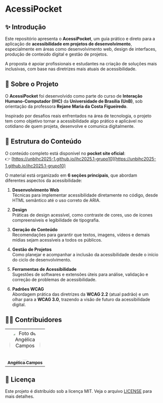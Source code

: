 # AcessiPocket

## ✨ Introdução

Este repositório apresenta o **AcessiPocket**, um guia prático e direto para a aplicação de **acessibilidade em projetos de desenvolvimento**, especialmente em áreas como desenvolvimento web, design de interfaces, produção de conteúdo digital e gestão de projetos. 

A proposta é apoiar profissionais e estudantes na criação de soluções mais inclusivas, com base nas diretrizes mais atuais de acessibilidade.

## 📌 Sobre o Projeto

O **AcessiPocket** foi desenvolvido como parte do curso de **Interação Humano-Computador (IHC)** da **Universidade de Brasília (UnB)**, sob orientação da professora **Rejane Maria da Costa Figueiredo**.

Inspirado por desafios reais enfrentados na área de tecnologia, o projeto tem como objetivo tornar a acessibilidade algo prático e aplicável no cotidiano de quem projeta, desenvolve e comunica digitalmente.

## 🧭 Estrutura do Conteúdo

O conteúdo completo está disponível no **pocket site oficial**:  
👉 [https://unbihc2025-1.github.io/ihc2025.1-grupo10](https://unbihc2025-1.github.io/ihc2025.1-grupo10)

O material está organizado em **6 seções principais**, que abordam diferentes aspectos da acessibilidade:

1. **Desenvolvimento Web**  
   Técnicas para implementar acessibilidade diretamente no código, desde HTML semântico até o uso correto de ARIA.

2. **Design**  
   Práticas de design acessível, como contraste de cores, uso de ícones compreensíveis e legibilidade de tipografia.

3. **Geração de Conteúdo**  
   Recomendações para garantir que textos, imagens, vídeos e demais mídias sejam acessíveis a todos os públicos.

4. **Gestão de Projetos**  
   Como planejar e acompanhar a inclusão da acessibilidade desde o início do ciclo de desenvolvimento.

5. **Ferramentas de Acessibilidade**  
   Sugestões de softwares e extensões úteis para análise, validação e correção de problemas de acessibilidade.

6. **Padrões WCAG**  
   Abordagem prática das diretrizes da **WCAG 2.2** (atual padrão) e um olhar para a **WCAG 3.0**, trazendo a visão de futuro da acessibilidade digital.

## 🙋‍♀️ Contribuidores

<table>
  <tr>
    <td align="center">
      <a href="https://github.com/angelicaccampos">
        <img src="https://github.com/angelicaccampos.png" width="100px;" style="border-radius: 50%;" alt="Foto de Angélica Campos"/>
        <br />
        <sub><b>Angélica Campos</b></sub>
      </a>
    </td>
  </tr>
</table>

## 📄 Licença

Este projeto é distribuído sob a licença MIT. Veja o arquivo [LICENSE](LICENSE) para mais detalhes.
